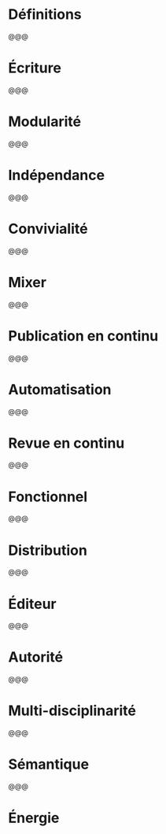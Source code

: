 <!-- .slide: data-state="random-color" -->

# Définitions

@@@
<!-- .slide: data-state="random-color" -->

# Écriture

@@@

<!-- .slide: data-state="random-color" -->

# Modularité

@@@

<!-- .slide: data-state="random-color" -->

# Indépendance

@@@

<!-- .slide: data-state="random-color" -->

# Convivialité

@@@

<!-- .slide: data-state="random-color" -->

# Mixer

@@@

<!-- .slide: data-state="random-color" -->

# Publication en continu

@@@

<!-- .slide: data-state="random-color" -->

# Automatisation

@@@

<!-- .slide: data-state="random-color" -->

# Revue en continu

@@@

<!-- .slide: data-state="random-color" -->

# Fonctionnel

@@@

<!-- .slide: data-state="random-color" -->

# Distribution

@@@

<!-- .slide: data-state="random-color" -->

# Éditeur

@@@

<!-- .slide: data-state="random-color" -->

# Autorité

@@@

<!-- .slide: data-state="random-color" -->

# Multi-disciplinarité

@@@

<!-- .slide: data-state="random-color" -->

# Sémantique

@@@

<!-- .slide: data-state="random-color" -->

# Énergie
